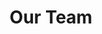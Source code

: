 ---
widget: members
headless: true
weight: 7
active: true

title: "Our Team"
subtitle: ""

content:
  user_groups:
    - Software Analytics

design:
  show_role: true
  show_organizations: false
  show_social: true
  show_interests: false
  role: 1

avatar:
    shape: "circle"
---